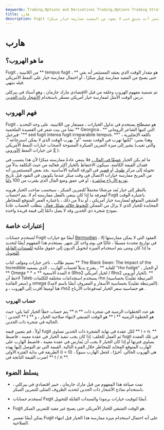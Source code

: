 ```yaml
---
keywords: Trading,Options and Derivatives Trading,Options Trading Strategy and Education,Options and Derivatives,Strategy and Education
title: هارب
description: Fugit هو مقدار الوقت الذي يعتقد المستثمر أنه متبقٍ حتى لا يعود من المفيد ممارسة خيار مبكرًا.
---
```


# هارب
## ما هو الهروب؟

Fugit ، من اللاتينية ** tempus fugit ، ** هو مقدار الوقت الذي يعتقد المستثمر أنه بقي حتى يصبح من المفيد ممارسة [خيار](/option) مبكرًا ، أو احتمال ممارسة خيار على النمط الأمريكي قبله تنتهي.

تم تسمية مفهوم الهروب وخلقه من قبل الاقتصادي مارك جارمان ، وهو أستاذ في بيركلي درس الوقت الأمثل لممارسة خيار أمريكي مسعّر باستخدام [الأشجار ذات الحدين](/binomial_tree).

## فهم الهروب

Fugit هو مصطلح يستخدم في تداول الخيارات ، مستعار من اللاتينية. على وجه التحديد ، نشأ من بيت شعر في القصيدة الملحمية ** Georgica ، ** التي كتبها الشاعر الروماني فيرجيل: "** sed fugit interea fugit irreparabile tempus. **" باللغة الإنجليزية ، وهذا يعني: "لكنها تهرب في الوقت نفسه "أو" يهرب الوقت الذي لا يمكن استرجاعه ". يشير إلى ميزة التمرين المبكرة الممنوحة لأصحاب خيارات النمط الأمريكي (والتي تغيب عن خيارات النمط [الأوروبي](/europeanoption) [E](/europeanoption) ).

ما لم يكن الخيار [عميقًا في المال ،](/deepinthemoney) فلا ينبغي عادةً ممارسته مبكرًا لأن هذا يتسبب في فقدان القيمة الكامنة. سيكون الاحتفاظ بالخيار أكثر فعالية من حيث التكلفة بدلاً من تحويله إلى مركز [طويل](/long) أو [قصير](/short) في الورقة المالية الأساسية. يجد بعض المستثمرين أنه من المربح ممارسة خيارات الاتصال في وقت مبكر عندما يكونون في النقود قبل تاريخ [توزيع الأرباح مباشرة](/ex-dividend) ، أو في عمق وضع المال الذي يقترب من 100 [دلتا](/delta).

بالنظر إلى خيار يُعد مرشحًا محتملاً للتمرين المبكر ، سيحسب صاحب الخيار هروبه لمعرفة ما إذا كان ينبغي بالفعل ممارسته أم لا. يتم احتساب Fugit باعتباره الوقت المتبقي المتوقع لممارسة خيار أمريكي ، أو بدلاً من ذلك ، باعتباره العمر المتوقع للمخاطر المحايدة للخيار الذي لا يزال من الممكن [التحوط خلاله بشكل فعال](/hedge). يتطلب الحساب عادةً نموذج شجرة ذي الحدين وقد لا يصل دائمًا إلى قيمة فريدة واحدة.

## إعتبارات خاصة

تُستخدم حسابات Fugit أيضًا مع خيارات [Bermudian](/bermuda) ، العقود التي لا يمكن ممارستها إلا في تواريخ محددة مسبقًا ، غالبًا في يوم واحد كل شهر. يستخدم هذا المفهوم أيضًا لتحديد ما إذا كان ومتى يتم استخدام الميزة لتحويل الديون إلى حقوق ملكية [للسندات القابلة للتحويل](/convertiblebond).

نسيم طالب ، تاجر خيارات ومؤلف كتاب ** The Black Swan: The Impact of the Incredible للغاية ** ، يقترح بديلاً لحساب الهارب ، الذي يسميه "rho fudge" ، أو الخيار ** Omega * * = ** المدة الاسمية x (Rho2 لخيار أمريكي / Rho2 لخيار أوروبي). ** لاحظ أن Taleb يستخدم استخدامات مختلفة للكلمات rho (المرتبطة تقليديًا بحساسية سعر الفائدة) و omega (المرتبطة تقليديًا بحساسية الأسعار و المعروف أيضًا باسم لامدا). هنا أوميغا أقرب إلى الهروب ، و rho2 هو حساسية سعر الخيار لمدفوعات الأرباح .

### حساب الهروب

يتم حساب خطأ الخيار كما يلي: حيث ** n ** هو عدد الخطوات الزمنية في شجرة ذات الحدين ؛ ** t ** هو الوقت المتبقي لانتهاء صلاحية الخيار ، و ** i ** هو الخطوة الزمنية الحالية في شجرة ذات الحدين.

أولاً ، قم بتعيين قيمة fugit لكل عقدة في نهاية الشجرة ذات الحدين تساوي ** i = n. ** ثم العمل للخلف: إذا كان يجب تنفيذ الخيار في عقدة معينة ، فاضبط fugit في تلك العقدة يساوي فترتها أو إذا كان الخيار لا يجب أن يُمارس في عقدة معينة ، فاضبط الهارب على الهارب المتوقع المحايد للمخاطر خلال الفترة التالية. القيمة التي تم التوصل إليها بهذه الطريقة في بداية الفترة الأولى (i = 0) هي الهروب الحالي. أخيرًا ، لجعل الهارب سنويًا ، اضرب القيمة الناتجة في ** t / n **.

## يسلط الضوء

- تمت صياغة هذا المفهوم من قبل مارك جارمان ، خبير اقتصادي في بيركلي ، باستخدام نماذج الأشجار ذات الحدين لتحديد الظروف المثلى للتمرين المبكر.

- تُستخدم حسابات Fugit أيضًا لتوقيت خيارات برمودا والسندات القابلة للتحويل.

- Fugit هو الوقت المتبقي للخيار الأمريكي حتى يصبح غير مفيد للتمرين المبكر.

- يمكن أيضًا تفسير Fugit على أنه احتمال استخدام ميزة ممارسة هذا الخيار قبل انتهاء الصلاحية.

